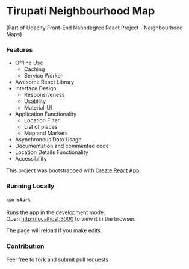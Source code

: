 # Tirupati Neighbourhood Map
(Part of Udacity Front-End Nanodegree React Project - Neighbourhood Maps)

### Features
- Offline Use
    - Caching
    - Service Worker
- Awesome React Library
- Interface Design
    - Responsiveness
    - Usability
    - Material-UI
- Application Functionality
    - Location Filter
    - List of places
    - Map and Markers
- Asynchronous Data Usage
- Documentation and commented code
- Location Details Functionality
- Accessibility

This project was bootstrapped with [Create React App](https://github.com/facebook/create-react-app).


### Running Locally
#### `npm start`
Runs the app in the development mode.<br>
Open [http://localhost:3000](http://localhost:3000) to view it in the browser.

The page will reload if you make edits.<br>


### Contribution
Feel free to fork and submit pull requests